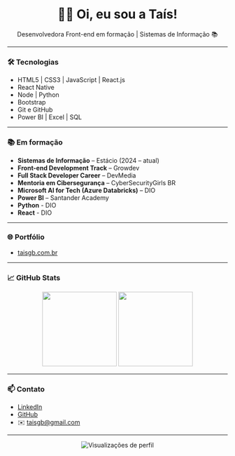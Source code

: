 <h1 align="center">👩‍💻 Oi, eu sou a Taís!</h1>

<p align="center">
Desenvolvedora Front-end em formação | Sistemas de Informação 📚<br>

</p>

---

### 🛠️ Tecnologias

- HTML5 | CSS3 | JavaScript | React.js
- React Native
- Node | Python
- Bootstrap  
- Git e GitHub  
- Power BI | Excel | SQL  

---

### 📚 Em formação

- **Sistemas de Informação** – Estácio (2024 – atual)  
- **Front-end Development Track** – Growdev  
- **Full Stack Developer Career** – DevMedia  
- **Mentoria em Cibersegurança** – CyberSecurityGirls BR  
- **Microsoft AI for Tech (Azure Databricks)** – DIO  
- **Power BI** – Santander Academy
- **Python** - DIO
- **React** - DIO

---

### 🌐 Portfólio

- [taisgb.com.br](https://taisgb.com.br)

---

### 📈 GitHub Stats

<p align="center">
  <img height="170em" src="https://github-readme-stats.vercel.app/api?username=taisgb&show_icons=true&theme=radical"/>
  <img height="170em" src="https://github-readme-stats.vercel.app/api/top-langs/?username=taisgb&layout=compact&theme=radical"/>
</p>

---

### 📫 Contato

- [LinkedIn](https://linkedin.com/in/taisgb)
- [GitHub](https://github.com/taisgb)
- ✉️ taisgb@gmail.com

---

<p align="center">
  <img src="https://komarev.com/ghpvc/?username=taisgb&color=blue" alt="Visualizações de perfil" />
</p>
